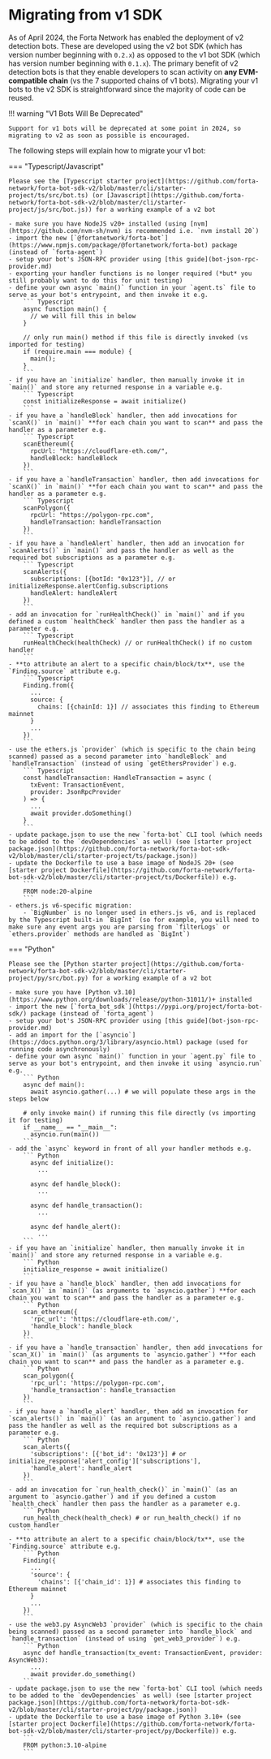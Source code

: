 # Migrating from v1 SDK

As of April 2024, the Forta Network has enabled the deployment of v2 detection bots. These are developed using the v2 bot SDK (which has version number beginning with `0.2.x`) as opposed to the v1 bot SDK (which has version number beginning with `0.1.x`). The primary benefit of v2 detection bots is that they enable developers to scan activity on **any EVM-compatible chain** (vs the 7 supported chains of v1 bots). Migrating your v1 bots to the v2 SDK is straightforward since the majority of code can be reused.

!!! warning "V1 Bots Will Be Deprecated"

    Support for v1 bots will be deprecated at some point in 2024, so migrating to v2 as soon as possible is encouraged.

The following steps will explain how to migrate your v1 bot:

=== "Typescript/Javascript"

    Please see the [Typescript starter project](https://github.com/forta-network/forta-bot-sdk-v2/blob/master/cli/starter-project/ts/src/bot.ts) (or [Javascript](https://github.com/forta-network/forta-bot-sdk-v2/blob/master/cli/starter-project/js/src/bot.js)) for a working example of a v2 bot

    - make sure you have NodeJS v20+ installed (using [nvm](https://github.com/nvm-sh/nvm) is recommended i.e. `nvm install 20`)
    - import the new [`@fortanetwork/forta-bot`](https://www.npmjs.com/package/@fortanetwork/forta-bot) package (instead of `forta-agent`)
    - setup your bot's JSON-RPC provider using [this guide](bot-json-rpc-provider.md)
    - exporting your handler functions is no longer required (*but* you still probably want to do this for unit testing)
    - define your own async `main()` function in your `agent.ts` file to serve as your bot's entrypoint, and then invoke it e.g.
        ``` Typescript
        async function main() {
          // we will fill this in below
        }

        // only run main() method if this file is directly invoked (vs imported for testing)
        if (require.main === module) {
          main();
        }
        ```
    - if you have an `initialize` handler, then manually invoke it in `main()` and store any returned response in a variable e.g.
        ``` Typescript
        const initializeResponse = await initialize()
        ```
    - if you have a `handleBlock` handler, then add invocations for `scanX()` in `main()` **for each chain you want to scan** and pass the handler as a parameter e.g.
        ``` Typescript
        scanEthereum({
          rpcUrl: "https://cloudflare-eth.com/",
          handleBlock: handleBlock
        })
        ```
    - if you have a `handleTransaction` handler, then add invocations for `scanX()` in `main()` **for each chain you want to scan** and pass the handler as a parameter e.g.
        ``` Typescript
        scanPolygon({
          rpcUrl: "https://polygon-rpc.com",
          handleTransaction: handleTransaction
        })
        ```
    - if you have a `handleAlert` handler, then add an invocation for `scanAlerts()` in `main()` and pass the handler as well as the required bot subscriptions as a parameter e.g.
        ``` Typescript
        scanAlerts({
          subscriptions: [{botId: "0x123"}], // or initializeResponse.alertConfig.subscriptions
          handleAlert: handleAlert
        })
        ```
    - add an invocation for `runHealthCheck()` in `main()` and if you defined a custom `healthCheck` handler then pass the handler as a parameter e.g.
        ``` Typescript
        runHealthCheck(healthCheck) // or runHealthCheck() if no custom handler
        ```
    - **to attribute an alert to a specific chain/block/tx**, use the `Finding.source` attribute e.g.
        ``` Typescript
        Finding.from({
          ...
          source: {
            chains: [{chainId: 1}] // associates this finding to Ethereum mainnet
          }
          ...
        })
        ```
    - use the ethers.js `provider` (which is specific to the chain being scanned) passed as a second parameter into `handleBlock` and `handleTransaction` (instead of using `getEthersProvider`) e.g.
        ``` Typescript
        const handleTransaction: HandleTransaction = async (
          txEvent: TransactionEvent,
          provider: JsonRpcProvider
        ) => {
          ...
          await provider.doSomething()
        }
        ```
    - update package.json to use the new `forta-bot` CLI tool (which needs to be added to the `devDependencies` as well) (see [starter project package.json](https://github.com/forta-network/forta-bot-sdk-v2/blob/master/cli/starter-project/ts/package.json))
    - update the Dockerfile to use a base image of NodeJS 20+ (see [starter project Dockerfile](https://github.com/forta-network/forta-bot-sdk-v2/blob/master/cli/starter-project/ts/Dockerfile)) e.g.
        ```
        FROM node:20-alpine
        ```
    - ethers.js v6-specific migration:
        - `BigNumber` is no longer used in ethers.js v6, and is replaced by the Typescript built-in `BigInt` (so for example, you will need to make sure any event args you are parsing from `filterLogs` or `ethers.provider` methods are handled as `BigInt`)

=== "Python"

    Please see the [Python starter project](https://github.com/forta-network/forta-bot-sdk-v2/blob/master/cli/starter-project/py/src/bot.py) for a working example of a v2 bot

    - make sure you have [Python v3.10](https://www.python.org/downloads/release/python-31011/)+ installed
    - import the new [`forta_bot_sdk`](https://pypi.org/project/forta-bot-sdk/) package (instead of `forta_agent`)
    - setup your bot's JSON-RPC provider using [this guide](bot-json-rpc-provider.md)
    - add an import for the [`asyncio`](https://docs.python.org/3/library/asyncio.html) package (used for running code asynchronously)
    - define your own async `main()` function in your `agent.py` file to serve as your bot's entrypoint, and then invoke it using `asyncio.run` e.g.
        ``` Python
        async def main():
          await asyncio.gather(...) # we will populate these args in the steps below

        # only invoke main() if running this file directly (vs importing it for testing)
        if __name__ == "__main__":
          asyncio.run(main())
        ```
    - add the `async` keyword in front of all your handler methods e.g.
        ``` Python
          async def initialize():
            ...

          async def handle_block():
            ...

          async def handle_transaction():
            ...

          async def handle_alert():
            ...
        ```
    - if you have an `initialize` handler, then manually invoke it in `main()` and store any returned response in a variable e.g.
        ``` Python
        initialize_response = await initialize()
        ```
    - if you have a `handle_block` handler, then add invocations for `scan_X()` in `main()` (as arguments to `asyncio.gather`) **for each chain you want to scan** and pass the handler as a parameter e.g.
        ``` Python
        scan_ethereum({
          'rpc_url': 'https://cloudflare-eth.com/',
          'handle_block': handle_block
        })
        ```
    - if you have a `handle_transaction` handler, then add invocations for `scan_X()` in `main()` (as arguments to `asyncio.gather`) **for each chain you want to scan** and pass the handler as a parameter e.g.
        ``` Python
        scan_polygon({
          'rpc_url': 'https://polygon-rpc.com',
          'handle_transaction': handle_transaction
        })
        ```
    - if you have a `handle_alert` handler, then add an invocation for `scan_alerts()` in `main()` (as an argument to `asyncio.gather`) and pass the handler as well as the required bot subscriptions as a parameter e.g.
        ``` Python
        scan_alerts({
          'subscriptions': [{'bot_id': '0x123'}] # or initialize_response['alert_config']['subscriptions'],
          'handle_alert': handle_alert
        })
        ```
    - add an invocation for `run_health_check()` in `main()` (as an argument to `asyncio.gather`) and if you defined a custom `health_check` handler then pass the handler as a parameter e.g.
        ``` Python
        run_health_check(health_check) # or run_health_check() if no custom handler
        ```
    - **to attribute an alert to a specific chain/block/tx**, use the `Finding.source` attribute e.g.
        ``` Python
        Finding({
          ...
          'source': {
            'chains': [{'chain_id': 1}] # associates this finding to Ethereum mainnet
          }
          ...
        })
        ```
    - use the web3.py AsyncWeb3 `provider` (which is specific to the chain being scanned) passed as a second parameter into `handle_block` and `handle_transaction` (instead of using `get_web3_provider`) e.g.
        ``` Python
        async def handle_transaction(tx_event: TransactionEvent, provider: AsyncWeb3):
          ...
          await provider.do_something()
        ```
    - update package.json to use the new `forta-bot` CLI tool (which needs to be added to the `devDependencies` as well) (see [starter project package.json](https://github.com/forta-network/forta-bot-sdk-v2/blob/master/cli/starter-project/py/package.json))
    - update the Dockerfile to use a base image of Python 3.10+ (see [starter project Dockerfile](https://github.com/forta-network/forta-bot-sdk-v2/blob/master/cli/starter-project/py/Dockerfile)) e.g.
        ```
        FROM python:3.10-alpine
        ```
